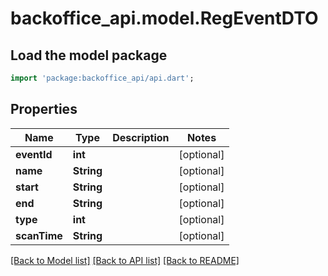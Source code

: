 # backoffice_api.model.RegEventDTO

## Load the model package
```dart
import 'package:backoffice_api/api.dart';
```

## Properties
Name | Type | Description | Notes
------------ | ------------- | ------------- | -------------
**eventId** | **int** |  | [optional] 
**name** | **String** |  | [optional] 
**start** | **String** |  | [optional] 
**end** | **String** |  | [optional] 
**type** | **int** |  | [optional] 
**scanTime** | **String** |  | [optional] 

[[Back to Model list]](../README.md#documentation-for-models) [[Back to API list]](../README.md#documentation-for-api-endpoints) [[Back to README]](../README.md)


